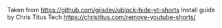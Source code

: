 Taken from https://github.com/gijsdev/ublock-hide-yt-shorts
Install guide by Chris Titus Tech https://christitus.com/remove-youtube-shorts/
